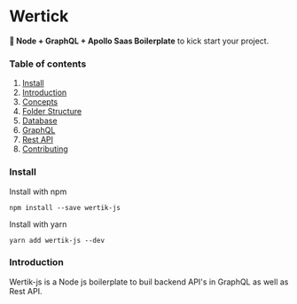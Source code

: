 # Wertick

**💪 Node + GraphQL + Apollo Saas Boilerplate** to kick start your project.

  

  

### Table of contents


1.  [Install](#install)
2.  [Introduction](#introduction)
3.  [Concepts](#concepts)
4.  [Folder Structure](#concepts)
5.  [Database](#database)
6.  [GraphQL](#graphql)
7.  [Rest API](#rest-api)
8.  [Contributing](#contributing)

### Install

Install with npm

    npm install --save wertik-js  

Install with yarn

    yarn add wertik-js --dev

### Introduction  

Wertik-js is a Node js boilerplate to buil backend API's in GraphQL as well as Rest API. 